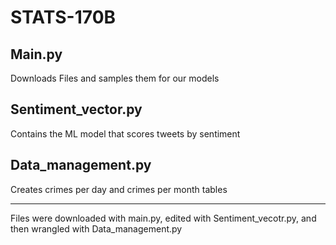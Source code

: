 # STATS-170B



## Main.py
Downloads Files and samples them for our models

## Sentiment_vector.py

Contains the ML model that scores tweets by sentiment

## Data_management.py

Creates crimes per day and crimes per month tables

---------------------------------------------------

Files were downloaded with main.py, edited with Sentiment_vecotr.py, and then wrangled with Data_management.py

